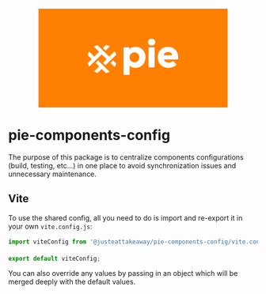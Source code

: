<p align="center">
  <img align="center" src="../../readme_image.png" height="200" alt="">
</p>

# pie-components-config

The purpose of this package is to centralize components configurations (build, testing, etc...) in one place to avoid synchronization issues and unnecessary maintenance.
## Vite

To use the shared config, all you need to do is import and re-export it in your own `vite.config.js`:

```js
import viteConfig from '@justeattakeaway/pie-components-config/vite.config';

export default viteConfig;
```

You can also override any values by passing in an object which will be merged deeply with the default values.
